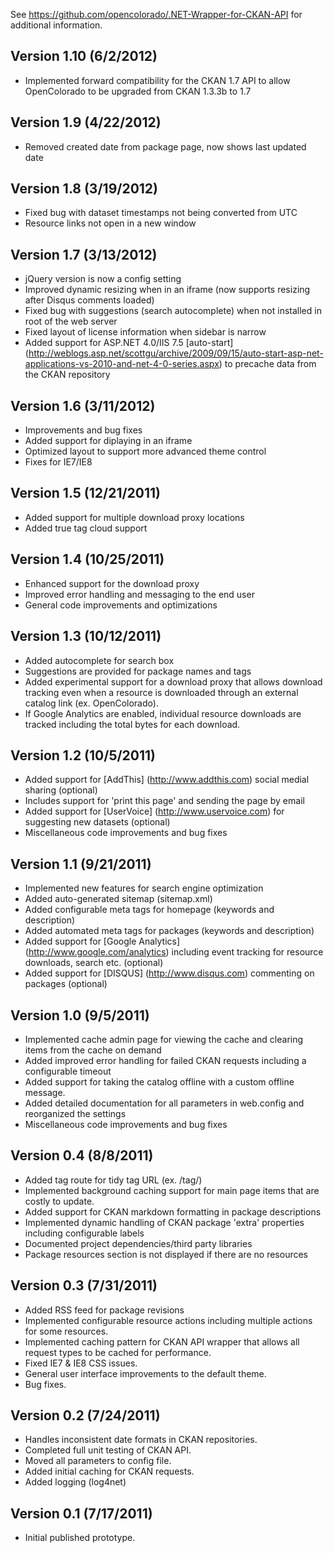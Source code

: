 ﻿See https://github.com/opencolorado/.NET-Wrapper-for-CKAN-API for additional information.

## Version 1.10 (6/2/2012)
* Implemented forward compatibility for the CKAN 1.7 API to allow OpenColorado to be upgraded from CKAN 1.3.3b to 1.7

## Version 1.9 (4/22/2012)
* Removed created date from package page, now shows last updated date

## Version 1.8 (3/19/2012)
* Fixed bug with dataset timestamps not being converted from UTC
* Resource links not open in a new window

## Version 1.7 (3/13/2012)
* jQuery version is now a config setting
* Improved dynamic resizing when in an iframe (now supports resizing after Disqus comments loaded)
* Fixed bug with suggestions (search autocomplete) when not installed in root of the web server
* Fixed layout of license information when sidebar is narrow
* Added support for ASP.NET 4.0/IIS 7.5 [auto-start] (http://weblogs.asp.net/scottgu/archive/2009/09/15/auto-start-asp-net-applications-vs-2010-and-net-4-0-series.aspx) to precache data from the CKAN repository

## Version 1.6 (3/11/2012)
* Improvements and bug fixes
* Added support for diplaying in an iframe
* Optimized layout to support more advanced theme control
* Fixes for IE7/IE8

## Version 1.5 (12/21/2011)
* Added support for multiple download proxy locations 
* Added true tag cloud support

## Version 1.4 (10/25/2011)
* Enhanced support for the download proxy
* Improved error handling and messaging to the end user
* General code improvements and optimizations

## Version 1.3 (10/12/2011)
* Added autocomplete for search box
 * Suggestions are provided for package names and tags
* Added experimental support for a download proxy that allows download tracking even when a resource is downloaded through an external catalog link (ex. OpenColorado).  
 * If Google Analytics are enabled, individual resource downloads are tracked including the total bytes for each download.

## Version 1.2 (10/5/2011)
* Added support for [AddThis] (http://www.addthis.com) social medial sharing (optional)
 * Includes support for 'print this page' and sending the page by email
* Added support for [UserVoice] (http://www.uservoice.com) for suggesting new datasets (optional)
* Miscellaneous code improvements and bug fixes

## Version 1.1 (9/21/2011)
* Implemented new features for search engine optimization
 * Added auto-generated sitemap (sitemap.xml)
 * Added configurable meta tags for homepage (keywords and description)
 * Added automated meta tags for packages (keywords and description)
* Added support for [Google Analytics] (http://www.google.com/analytics) including event tracking for resource downloads, search etc. (optional)
* Added support for [DISQUS] (http://www.disqus.com) commenting on packages (optional)

## Version 1.0 (9/5/2011)
* Implemented cache admin page for viewing the cache and clearing items from the cache on demand
* Added improved error handling for failed CKAN requests including a configurable timeout
* Added support for taking the catalog offline with a custom offline message.
* Added detailed documentation for all parameters in web.config and reorganized the settings
* Miscellaneous code improvements and bug fixes

## Version 0.4 (8/8/2011)
* Added tag route for tidy tag URL (ex. /tag/<tag>)
* Implemented background caching support for main page items that are costly to update.
* Added support for CKAN markdown formatting in package descriptions
* Implemented dynamic handling of CKAN package 'extra' properties including configurable labels
* Documented project dependencies/third party libraries
* Package resources section is not displayed if there are no resources

## Version 0.3 (7/31/2011)
* Added RSS feed for package revisions
* Implemented configurable resource actions including multiple actions for some resources.
* Implemented caching pattern for CKAN API wrapper that allows all request types to be cached for performance.
* Fixed IE7 & IE8 CSS issues.
* General user interface improvements to the default theme.
* Bug fixes.

## Version 0.2 (7/24/2011)
* Handles inconsistent date formats in CKAN repositories.
* Completed full unit testing of CKAN API.
* Moved all parameters to config file.
* Added initial caching for CKAN requests.
* Added logging (log4net)

## Version 0.1 (7/17/2011)
* Initial published prototype.
